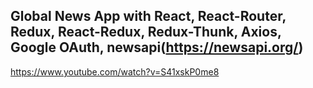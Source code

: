 ## Global News App with React, React-Router, Redux, React-Redux, Redux-Thunk, Axios, Google OAuth, newsapi(https://newsapi.org/)

https://www.youtube.com/watch?v=S41xskP0me8

